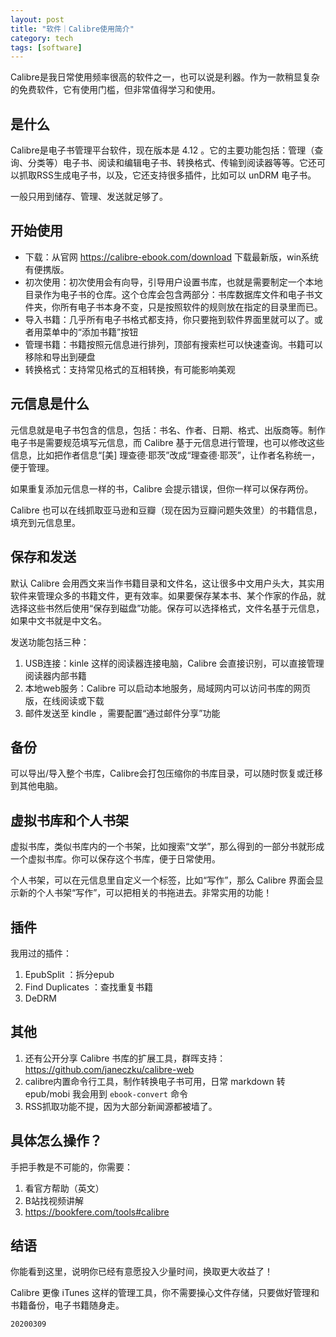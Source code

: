 ```yaml
---
layout: post
title: "软件｜Calibre使用简介"
category: tech
tags: [software]
---
```


Calibre是我日常使用频率很高的软件之一，也可以说是利器。作为一款稍显复杂的免费软件，它有使用门槛，但非常值得学习和使用。

## 是什么

Calibre是电子书管理平台软件，现在版本是 4.12 。它的主要功能包括：管理（查询、分类等）电子书、阅读和编辑电子书、转换格式、传输到阅读器等等。它还可以抓取RSS生成电子书，以及，它还支持很多插件，比如可以 unDRM 电子书。

一般只用到储存、管理、发送就足够了。

## 开始使用

- 下载：从官网 https://calibre-ebook.com/download 下载最新版，win系统有便携版。
- 初次使用：初次使用会有向导，引导用户设置书库，也就是需要制定一个本地目录作为电子书的仓库。这个仓库会包含两部分：书库数据库文件和电子书文件夹，你所有电子书本身不变，只是按照软件的规则放在指定的目录里而已。
- 导入书籍：几乎所有电子书格式都支持，你只要拖到软件界面里就可以了。或者用菜单中的“添加书籍”按钮
- 管理书籍：书籍按照元信息进行排列，顶部有搜索栏可以快速查询。书籍可以移除和导出到硬盘
- 转换格式：支持常见格式的互相转换，有可能影响美观

## 元信息是什么

元信息就是电子书包含的信息，包括：书名、作者、日期、格式、出版商等。制作电子书是需要规范填写元信息，而 Calibre 基于元信息进行管理，也可以修改这些信息，比如把作者信息“[美] 理查德·耶茨”改成“理查德·耶茨”，让作者名称统一，便于管理。

如果重复添加元信息一样的书，Calibre 会提示错误，但你一样可以保存两份。

Calibre 也可以在线抓取亚马逊和豆瓣（现在因为豆瓣问题失效里）的书籍信息，填充到元信息里。

## 保存和发送

默认 Calibre 会用西文来当作书籍目录和文件名，这让很多中文用户头大，其实用软件来管理众多的书籍文件，更有效率。如果要保存某本书、某个作家的作品，就选择这些书然后使用“保存到磁盘”功能。保存可以选择格式，文件名基于元信息，如果中文书就是中文名。

发送功能包括三种：

1. USB连接：kinle 这样的阅读器连接电脑，Calibre 会直接识别，可以直接管理阅读器内部书籍
2. 本地web服务：Calibre 可以启动本地服务，局域网内可以访问书库的网页版，在线阅读或下载
3. 邮件发送至 kindle ，需要配置“通过邮件分享”功能

## 备份

可以导出/导入整个书库，Calibre会打包压缩你的书库目录，可以随时恢复或迁移到其他电脑。

## 虚拟书库和个人书架

虚拟书库，类似书库内的一个书架，比如搜索“文学”，那么得到的一部分书就形成一个虚拟书库。你可以保存这个书库，便于日常使用。

个人书架，可以在元信息里自定义一个标签，比如“写作”，那么 Calibre 界面会显示新的个人书架“写作”，可以把相关的书拖进去。非常实用的功能！

## 插件

我用过的插件：

1. EpubSplit ：拆分epub
2. Find Duplicates ：查找重复书籍
3. DeDRM

## 其他

1. 还有公开分享 Calibre 书库的扩展工具，群晖支持： https://github.com/janeczku/calibre-web
2. calibre内置命令行工具，制作转换电子书可用，日常 markdown 转 epub/mobi 我会用到 `ebook-convert` 命令
3. RSS抓取功能不提，因为大部分新闻源都被墙了。

## 具体怎么操作？

手把手教是不可能的，你需要：

1. 看官方帮助（英文）
2. B站找视频讲解
3. https://bookfere.com/tools#calibre

## 结语

你能看到这里，说明你已经有意愿投入少量时间，换取更大收益了！

Calibre 更像 iTunes 这样的管理工具，你不需要操心文件存储，只要做好管理和书籍备份，电子书籍随身走。

`20200309`
 